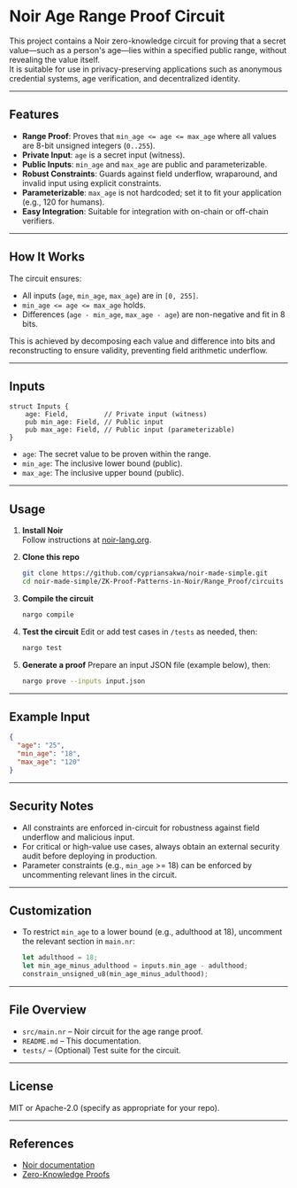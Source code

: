 # Noir Age Range Proof Circuit

This project contains a Noir zero-knowledge circuit for proving that a secret value—such as a person's age—lies within a specified public range, without revealing the value itself.  
It is suitable for use in privacy-preserving applications such as anonymous credential systems, age verification, and decentralized identity.

---

## Features

- **Range Proof**: Proves that `min_age <= age <= max_age` where all values are 8-bit unsigned integers (`0..255`).
- **Private Input**: `age` is a secret input (witness).
- **Public Inputs**: `min_age` and `max_age` are public and parameterizable.
- **Robust Constraints**: Guards against field underflow, wraparound, and invalid input using explicit constraints.
- **Parameterizable**: `max_age` is not hardcoded; set it to fit your application (e.g., 120 for humans).
- **Easy Integration**: Suitable for integration with on-chain or off-chain verifiers.

---

## How It Works

The circuit ensures:
- All inputs (`age`, `min_age`, `max_age`) are in `[0, 255]`.
- `min_age <= age <= max_age` holds.
- Differences (`age - min_age`, `max_age - age`) are non-negative and fit in 8 bits.

This is achieved by decomposing each value and difference into bits and reconstructing to ensure validity, preventing field arithmetic underflow.

---

## Inputs

```text
struct Inputs {
    age: Field,         // Private input (witness)
    pub min_age: Field, // Public input
    pub max_age: Field, // Public input (parameterizable)
}
```

- `age`: The secret value to be proven within the range.
- `min_age`: The inclusive lower bound (public).
- `max_age`: The inclusive upper bound (public).

---

## Usage

1. **Install Noir**  
   Follow instructions at [noir-lang.org](https://noir-lang.org/docs/getting_started/).

2. **Clone this repo**
   ```sh
   git clone https://github.com/cypriansakwa/noir-made-simple.git
   cd noir-made-simple/ZK-Proof-Patterns-in-Noir/Range_Proof/circuits
   ```

3. **Compile the circuit**
   ```sh
   nargo compile
   ```

4. **Test the circuit**
   Edit or add test cases in `/tests` as needed, then:
   ```sh
   nargo test
   ```

5. **Generate a proof**
   Prepare an input JSON file (example below), then:
   ```sh
   nargo prove --inputs input.json
   ```

---

## Example Input

```json
{
  "age": "25",
  "min_age": "18",
  "max_age": "120"
}
```

---

## Security Notes

- All constraints are enforced in-circuit for robustness against field underflow and malicious input.
- For critical or high-value use cases, always obtain an external security audit before deploying in production.
- Parameter constraints (e.g., `min_age` >= 18) can be enforced by uncommenting relevant lines in the circuit.

---

## Customization

- To restrict `min_age` to a lower bound (e.g., adulthood at 18), uncomment the relevant section in `main.nr`:

  ```rust
  let adulthood = 18;
  let min_age_minus_adulthood = inputs.min_age - adulthood;
  constrain_unsigned_u8(min_age_minus_adulthood);
  ```

---

## File Overview

- `src/main.nr` – Noir circuit for the age range proof.
- `README.md` – This documentation.
- `tests/` – (Optional) Test suite for the circuit.

---

## License

MIT or Apache-2.0 (specify as appropriate for your repo).

---

## References

- [Noir documentation](https://noir-lang.org/docs/)
- [Zero-Knowledge Proofs](https://en.wikipedia.org/wiki/Zero-knowledge_proof)